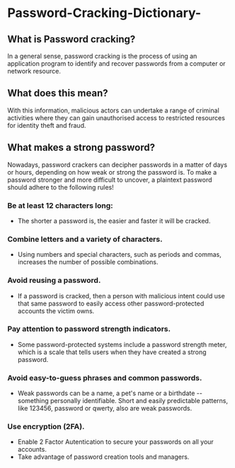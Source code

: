 # Password-Cracking-Dictionary-

## What is Password cracking?
In a general sense, password cracking is the process of using an application program to identify and recover passwords from a computer or network resource.

## What does this mean?

With this information, malicious actors can undertake a range of criminal activities where they can gain unauthorised access to restricted resources for identity theft and fraud. 

## What makes a strong password?
Nowadays, password crackers can decipher passwords in a matter of days or hours, depending on how weak or strong the password is.  To make a password stronger and more difficult to uncover, a plaintext password should adhere to the following rules!

### Be at least 12 characters long:
*  The shorter a password is, the easier and faster it will be cracked.

### Combine letters and a variety of characters.
*  Using numbers and special characters, such as periods and commas, increases the number of possible combinations.

### Avoid reusing a password. 
* If a password is cracked, then a person with malicious intent could use that same password to easily access other password-protected accounts the victim owns.

### Pay attention to password strength indicators.
* Some password-protected systems include a password strength meter, which is a scale that tells users when they have created a strong password.

### Avoid easy-to-guess phrases and common passwords.

* Weak passwords can be a name, a pet's name or a birthdate -- something personally identifiable. Short and easily predictable patterns, like 123456, password or qwerty, also are weak passwords.

### Use encryption (2FA).

* Enable 2 Factor Autentication to secure your passwords on all your accounts. 
* Take advantage of password creation tools and managers. 



